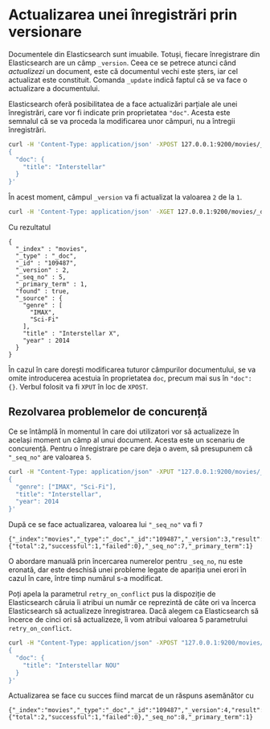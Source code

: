 # Actualizarea unei înregistrări prin versionare

Documentele din Elasticsearch sunt imuabile. Totuși, fiecare înregistrare din Elasticsearch are un câmp `_version`. Ceea ce se petrece atunci când *actualizezi* un document, este că documentul vechi este șters, iar cel actualizat este constituit. Comanda `_update` indică faptul că se va face o actualizare a documentului.

Elasticsearch oferă posibilitatea de a face actualizări parțiale ale unei înregistrări, care vor fi indicate prin proprietatea `"doc"`. Acesta este semnalul că se va proceda la modificarea unor câmpuri, nu a întregii înregistrări.

```bash
curl -H 'Content-Type: application/json' -XPOST 127.0.0.1:9200/movies/_doc/109487/_update -d '
{
  "doc": {
    "title": "Interstellar"
  }
}'
```

În acest moment, câmpul `_version` va fi actualizat la valoarea `2` de la `1`.

```bash
curl -H 'Content-Type: application/json' -XGET 127.0.0.1:9200/movies/_doc/109487?pretty
```

Cu rezultatul

```text
{
  "_index" : "movies",
  "_type" : "_doc",
  "_id" : "109487",
  "_version" : 2,
  "_seq_no" : 5,
  "_primary_term" : 1,
  "found" : true,
  "_source" : {
    "genre" : [
      "IMAX",
      "Sci-Fi"
    ],
    "title" : "Interstellar X",
    "year" : 2014
  }
}
```

În cazul în care dorești modificarea tuturor câmpurilor documentului, se va omite introducerea acestuia în proprietatea `doc`, precum mai sus în `"doc": {}`. Verbul folosit va fi `XPUT` în loc de `XPOST`.

## Rezolvarea problemelor de concurență

Ce se întâmplă în momentul în care doi utilizatori vor să actualizeze în același moment un câmp al unui document. Acesta este un scenariu de concurență. Pentru o înregistrare pe care deja o avem, să presupunem că `"_seq_no"` are valoarea `5`.

```bash
curl -H "Content-Type: application/json" -XPUT "127.0.0.1:9200/movies/_doc/109487?if_seq_no=5&if_primary_term=1" -d '
{
  "genre": ["IMAX", "Sci-Fi"],
  "title": "Interstellar",
  "year": 2014
}'
```

După ce se face actualizarea, valoarea lui `"_seq_no"` va fi `7`

```text
{"_index":"movies","_type":"_doc","_id":"109487","_version":3,"result":"updated","_shards":{"total":2,"successful":1,"failed":0},"_seq_no":7,"_primary_term":1}
```

O abordare manuală prin încercarea numerelor pentru `_seq_no`, nu este eronată, dar este deschisă unei probleme legate de apariția unei erori în cazul în care, între timp numărul s-a modificat.

Poți apela la parametrul `retry_on_conflict` pus la dispoziție de Elasticsearch căruia îi atribui un număr ce reprezintă de câte ori va încerca Elasticsearch să actualizeze înregistrarea. Dacă alegem ca Elasticsearch să încerce de cinci ori să actualizeze, îi vom atribui valoarea 5 parametrului `retry_on_conflict`.

```bash
curl -H "Content-Type: application/json" -XPOST "127.0.0.1:9200/movies/_doc/109487/_update?retry_on_conflict=5" -d '
{
  "doc": {
    "title": "Interstellar NOU"
  }
}'
```

Actualizarea se face cu succes fiind marcat de un răspuns asemănător cu

```text
{"_index":"movies","_type":"_doc","_id":"109487","_version":4,"result":"updated","_shards":{"total":2,"successful":1,"failed":0},"_seq_no":8,"_primary_term":1}
```
